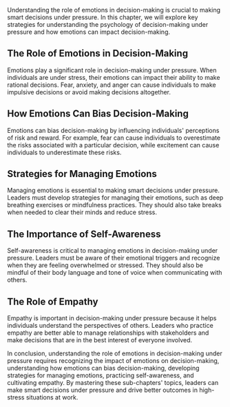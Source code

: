 
Understanding the role of emotions in decision-making is crucial to making smart decisions under pressure. In this chapter, we will explore key strategies for understanding the psychology of decision-making under pressure and how emotions can impact decision-making.

The Role of Emotions in Decision-Making
---------------------------------------

Emotions play a significant role in decision-making under pressure. When individuals are under stress, their emotions can impact their ability to make rational decisions. Fear, anxiety, and anger can cause individuals to make impulsive decisions or avoid making decisions altogether.

How Emotions Can Bias Decision-Making
-------------------------------------

Emotions can bias decision-making by influencing individuals' perceptions of risk and reward. For example, fear can cause individuals to overestimate the risks associated with a particular decision, while excitement can cause individuals to underestimate these risks.

Strategies for Managing Emotions
--------------------------------

Managing emotions is essential to making smart decisions under pressure. Leaders must develop strategies for managing their emotions, such as deep breathing exercises or mindfulness practices. They should also take breaks when needed to clear their minds and reduce stress.

The Importance of Self-Awareness
--------------------------------

Self-awareness is critical to managing emotions in decision-making under pressure. Leaders must be aware of their emotional triggers and recognize when they are feeling overwhelmed or stressed. They should also be mindful of their body language and tone of voice when communicating with others.

The Role of Empathy
-------------------

Empathy is important in decision-making under pressure because it helps individuals understand the perspectives of others. Leaders who practice empathy are better able to manage relationships with stakeholders and make decisions that are in the best interest of everyone involved.

In conclusion, understanding the role of emotions in decision-making under pressure requires recognizing the impact of emotions on decision-making, understanding how emotions can bias decision-making, developing strategies for managing emotions, practicing self-awareness, and cultivating empathy. By mastering these sub-chapters' topics, leaders can make smart decisions under pressure and drive better outcomes in high-stress situations at work.
